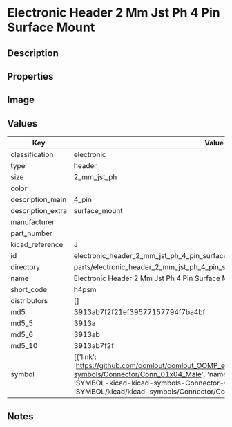 # Electronic Header 2 Mm Jst Ph 4 Pin Surface Mount

## Description

## Properties


## Image


## Values

| Key | Value |
| --- | --- |
| classification | electronic |
| type | header |
| size | 2_mm_jst_ph |
| color |  |
| description_main | 4_pin |
| description_extra | surface_mount |
| manufacturer |  |
| part_number |  |
| kicad_reference | J |
| id | electronic_header_2_mm_jst_ph_4_pin_surface_mount |
| directory | parts/electronic_header_2_mm_jst_ph_4_pin_surface_mount |
| name | Electronic Header 2 Mm Jst Ph 4 Pin Surface Mount |
| short_code | h4psm |
| distributors | [] |
| md5 | 3913ab7f2f21ef39577157794f7ba4bf |
| md5_5 | 3913a |
| md5_6 | 3913ab |
| md5_10 | 3913ab7f2f |
| symbol | [{'link': 'https://github.com/oomlout/oomlout_OOMP_eda_V2/tree/main/SYMBOL/kicad/kicad-symbols/Connector/Conn_01x04_Male', 'name': 'Connector : Conn_01x04_Male', 'id': 'SYMBOL-kicad-kicad-symbols-Connector-Conn_01x04_Male', 'directory': 'SYMBOL/kicad/kicad-symbols/Connector/Conn_01x04_Male/'}] |

## Notes

